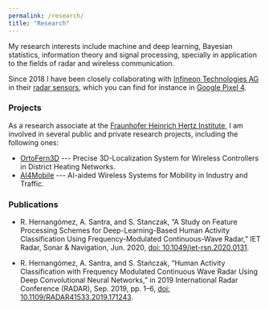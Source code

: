 ```yaml
---
permalink: /research/
title: "Research"
---
```


My research interests include machine and deep learning,
Bayesian statistics, information theory and signal processing,
specially in application to the fields of radar and
wireless communication.

Since 2018 I have been closely collaborating with
[Infineon Technologies AG](https://www.infineon.com/)
in their
[radar sensors](https://www.infineon.com/cms/en/product/promopages/60GHz/),
which you can find for instance in
[Google Pixel 4](https://store.google.com/product/pixel_4).

### Projects

As a research associate at the
[Fraunhofer Heinrich Hertz Institute](https://www.hhi.fraunhofer.de/),
I am involved in several
public and private research projects, including the following ones:

* [OrtoFern3D](https://www.hhi.fraunhofer.de/en/departments/wn/projects/archive/ortofern3d.html) ---
Precise 3D-Localization System for Wireless Controllers in District Heating Networks.
* [AI4Mobile](https://www.forschung-it-sicherheit-kommunikationssysteme.de/projekte/ai4mobile) ---
AI-aided Wireless Systems for Mobility in Industry and Traffic.

### Publications

* R. Hernangómez, A. Santra, and S. Stanczak,
“A Study on Feature Processing Schemes for Deep-Learning-Based
Human Activity Classification Using Frequency-Modulated Continuous-Wave Radar,”
IET Radar, Sonar & Navigation, Jun. 2020,
[doi: 10.1049/iet-rsn.2020.0131](https://doi.org/10.1049/iet-rsn.2020.0131).

* R. Hernangómez, A. Santra, and S. Stańczak,
“Human Activity Classification with Frequency Modulated Continuous Wave Radar
Using Deep Convolutional Neural Networks,”
in 2019 International Radar Conference (RADAR),
Sep. 2019, pp. 1–6,
[doi: 10.1109/RADAR41533.2019.171243](https://doi.org/10.1109/RADAR41533.2019.171243).

